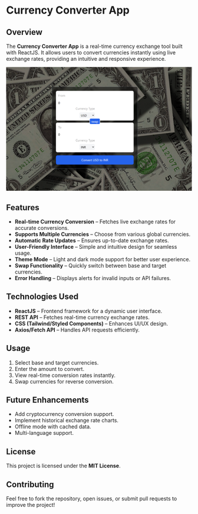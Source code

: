 # Currency Converter App

## Overview
The **Currency Converter App** is a real-time currency exchange tool built with ReactJS. It allows users to convert currencies instantly using live exchange rates, providing an intuitive and responsive experience.

![Currency Converter Preview](./public/currency-converter.png)

## Features
- **Real-time Currency Conversion** – Fetches live exchange rates for accurate conversions.
- **Supports Multiple Currencies** – Choose from various global currencies.
- **Automatic Rate Updates** – Ensures up-to-date exchange rates.
- **User-Friendly Interface** – Simple and intuitive design for seamless usage.
- **Theme Mode** – Light and dark mode support for better user experience.
- **Swap Functionality** – Quickly switch between base and target currencies.
- **Error Handling** – Displays alerts for invalid inputs or API failures.

## Technologies Used
- **ReactJS** – Frontend framework for a dynamic user interface.
- **REST API** – Fetches real-time currency exchange rates.
- **CSS (Tailwind/Styled Components)** – Enhances UI/UX design.
- **Axios/Fetch API** – Handles API requests efficiently.

## Usage
1. Select base and target currencies.
2. Enter the amount to convert.
3. View real-time conversion rates instantly.
4. Swap currencies for reverse conversion.

## Future Enhancements
- Add cryptocurrency conversion support.
- Implement historical exchange rate charts.
- Offline mode with cached data.
- Multi-language support.

## License
This project is licensed under the **MIT License**.

## Contributing
Feel free to fork the repository, open issues, or submit pull requests to improve the project!
